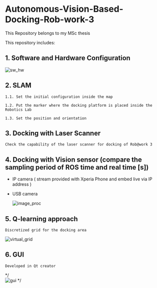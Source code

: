 # Autonomous-Vision-Based-Docking-Rob-work-3

This Repository belongs to my MSc thesis

This repository includes:

## 1. Software and Hardware Configuration

![sw_hw](https://cloud.githubusercontent.com/assets/11946010/19621300/25f3fa5e-988f-11e6-8cfc-5378ab6ce7e7.JPG)


## 2. SLAM 

	1.1. Set the initial configuration inside the map
		
	1.2. Put the marker where the docking platform is placed inside the Robotics Lab
		
	1.3. Set the position and orientation
		
## 3. Docking with Laser Scanner

	Check the capability of the laser scanner for docking of Rob@work 3
	
## 4. Docking with Vision sensor (compare the sampling period of ROS time and real time [s])

- IP camera ( stream provided with  Xperia Phone and embed live via IP address )
	
- USB camera

	![image_proc](https://cloud.githubusercontent.com/assets/11946010/20687965/ed2c6d26-b5be-11e6-96de-a36bc998ca42.JPG)
	
## 5. Q-learning approach
	Discretized grid for the docking area
	
![virtual_grid](https://cloud.githubusercontent.com/assets/11946010/19621381/cefaf458-9890-11e6-8204-dea11a74b263.JPG)

## 6. GUI 

	Developed in Qt creator
*/	
![gui](https://cloud.githubusercontent.com/assets/11946010/19621354/4367c1a0-9890-11e6-8450-332ba0fbb305.jpg)
*/
